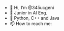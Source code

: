 - 👋 Hi, I’m @345ucgeni
- 👀 Junior in AI Eng.
- 🌱 Python, C++ and Java
- 📫 How to reach me: 

<!---
iriskc/iriskc is a ✨ special ✨ repository because its `README.md` (this file) appears on your GitHub profile.
You can click the Preview link to take a look at your changes.
--->
